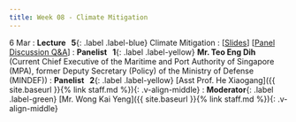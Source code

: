 ```yaml
---
title: Week 08 - Climate Mitigation
---
```


6 Mar
: **Lecture &nbsp; 5**{: .label .label-blue} Climate Mitigation
  : [[Slides](https://canvas.nus.edu.sg/courses/42112/pages/lecture-5-climate-mitigation?module_item_id=97295)] [[Panel Discussion Q&A](https://canvas.nus.edu.sg/courses/42112/discussion_topics/27409)]
: **Panelist &nbsp; 1**{: .label .label-yellow} **Mr. Teo Eng Dih** (Current Chief Executive of the Maritime and Port Authority of Singapore (MPA), former Deputy Secretary (Policy) of the Ministry of Defense (MINDEF))
: **Panelist &nbsp; 2**{: .label .label-yellow} [Asst Prof. He Xiaogang]({{ site.baseurl }}{% link staff.md %}){: .v-align-middle}
: **Moderator**{: .label .label-green} [Mr. Wong Kai Yeng]({{ site.baseurl }}{% link staff.md %}){: .v-align-middle}
